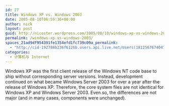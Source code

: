 ```yaml
---
id: 27
title: Windows XP vs. Windows 2003
date: 2005-08-10T06:59:36+00:00
author: nick
layout: post
guid: http://nicoster.wordpress.com/2005/08/10/windows-xp-vs-windows-2003
permalink: /windows-xp-vs-windows-2003/
spaces_21ad9df954391fe1354efd1fc739c09a_permalink:
  - "http://cid-192788b236f6126b.users.api.live.net/Users(1812567674047566443)/Blogs('192788B236F6126B!102')/Entries('192788B236F6126B!155')?authkey=FlIl!wdwooA%24"
categories:
  - 计算机与 Internet
---
```

<div id="msgcns!192788B236F6126B!155" class="bvMsg">
<div>
Windows XP was the first client release of the Windows NT code base to ship without corresponding server versions. Instead, development continued on what became Windows Server 2003 for over a year after the release of Windows XP. Therefore, the core system files are not identical for Windows XP and Windows Server 2003. Even so, the differences are not major (and in many cases, components were unchanged).
</div>
</div>
